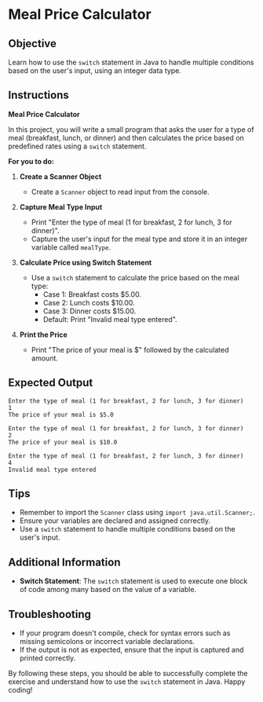 # Meal Price Calculator

## Objective
Learn how to use the `switch` statement in Java to handle multiple conditions based on the user's input, using an integer data type.

## Instructions

**Meal Price Calculator**

In this project, you will write a small program that asks the user for a type of meal (breakfast, lunch, or dinner) and then calculates the price based on predefined rates using a `switch` statement.

**For you to do:**

1. **Create a Scanner Object**
    - Create a `Scanner` object to read input from the console.

2. **Capture Meal Type Input**
    - Print "Enter the type of meal (1 for breakfast, 2 for lunch, 3 for dinner)".
    - Capture the user's input for the meal type and store it in an integer variable called `mealType`.

3. **Calculate Price using Switch Statement**
    - Use a `switch` statement to calculate the price based on the meal type:
        - Case 1: Breakfast costs $5.00.
        - Case 2: Lunch costs $10.00.
        - Case 3: Dinner costs $15.00.
        - Default: Print "Invalid meal type entered".

4. **Print the Price**
    - Print "The price of your meal is $" followed by the calculated amount.

## Expected Output
```
Enter the type of meal (1 for breakfast, 2 for lunch, 3 for dinner)
1
The price of your meal is $5.0
```

```
Enter the type of meal (1 for breakfast, 2 for lunch, 3 for dinner)
2
The price of your meal is $10.0
```

```
Enter the type of meal (1 for breakfast, 2 for lunch, 3 for dinner)
4
Invalid meal type entered
```

## Tips
- Remember to import the `Scanner` class using `import java.util.Scanner;`.
- Ensure your variables are declared and assigned correctly.
- Use a `switch` statement to handle multiple conditions based on the user's input.

## Additional Information
- **Switch Statement**: The `switch` statement is used to execute one block of code among many based on the value of a variable.

## Troubleshooting
- If your program doesn't compile, check for syntax errors such as missing semicolons or incorrect variable declarations.
- If the output is not as expected, ensure that the input is captured and printed correctly.

By following these steps, you should be able to successfully complete the exercise and understand how to use the `switch` statement in Java. Happy coding!
